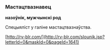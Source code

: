 ### Мастацтвазнавец
**назоўнік, мужчынскі род**

Спецыяліст у галіне мастацтвазнаўства.

<a rel="author">[http://rv-blr.com/](http://rv-blr.com/slounik.jsp?letterId=0&maskId=0&pageId=1641)</a>
